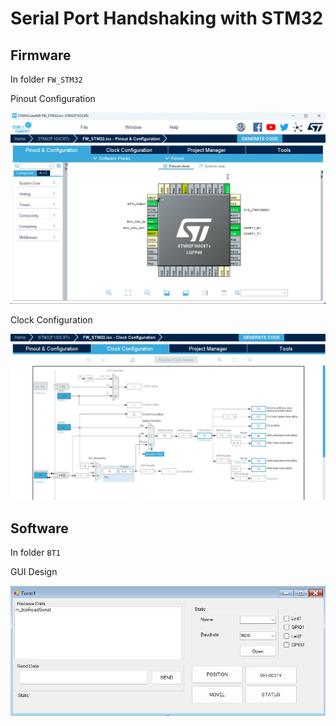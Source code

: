 # Serial Port Handshaking with STM32

## Firmware
In folder `FW_STM32` 

Pinout Configuration

<img src="/photos/pinout-config.jpg" alt="Alt text" title="Pinout Configuration">

Clock Configuration

<img src="/photos/clock-config.jpg" alt="Alt text" title="Clock Configuration">

## Software
In folder `BT1`

GUI Design

<img src="/photos/gui.jpg" alt="Alt text" title="GUI Design">